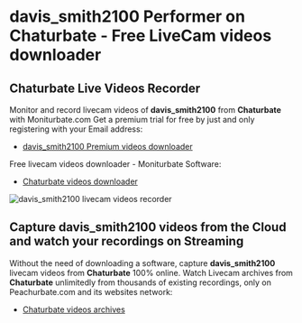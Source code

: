 # davis_smith2100 Performer on Chaturbate - Free LiveCam videos downloader

## Chaturbate Live Videos Recorder

Monitor and record livecam videos of **davis_smith2100** from **Chaturbate** with Moniturbate.com
Get a premium trial for free by just and only registering with your Email address:
* [davis_smith2100 Premium videos downloader](https://moniturbate.com/request-demo-licence-key.html)

Free livecam videos downloader - Moniturbate Software:
* [Chaturbate videos downloader](https://moniturbate.com/moniturbate-download-software.html)

![davis_smith2100 livecam videos recorder](https://peachurnet.com/templates/moniturbate-software.png)


## Capture davis_smith2100 videos from the Cloud and watch your recordings on Streaming

Without the need of downloading a software, capture **davis_smith2100** livecam videos from **Chaturbate** 100% online.
Watch Livecam archives from **Chaturbate** unlimitedly from thousands of existing recordings, only on Peachurbate.com and its websites network:
* [Chaturbate videos archives](https://peachurnet.com/)